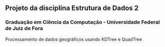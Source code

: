 ##  Projeto da disciplina Estrutura de Dados 2
### Graduação em Ciência da Computação - Universidade Federal de Juiz de Fora

Processamento de dados geográficos usando KDTree e QuadTree
